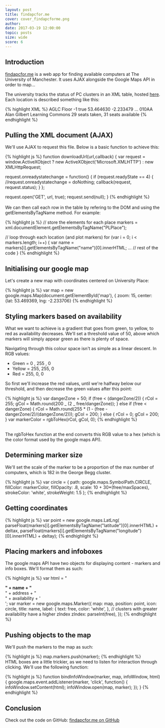 ```yaml
---
layout: post
title: findapcfor.me
cover: cover_findapcforme.png
author:
date: 2017-03-19 12:00:00
topic: posts
size: wide
score: 6
---
```


## Introduction

[findapcfor.me](http://findapcfor.me) is a web app for finding available computers at The University of Manchester. It uses AJAX alongside the Google Maps API in order to map...

The university tracks the status of PC clusters in an XML table, hosted [here](http://www.itservices.manchester.ac.uk/clusteravailability/avail.php). Each location is described something like this:

{% highlight XML %}
<PLPlace>
<name>AGLC Floor -1</name>
<description />
<open>true</open>
<latitude>53.464630</latitude>
<longitude>-2.233479</longitude>
...
<locationCode>010AA</locationCode>
<locationName>Alan Gilbert Learning Commons</locationName>
<availability>29 seats taken, 31 seats available</availability>
</PLPlace>
{% endhighlight %}

## Pulling the XML document (AJAX)

We'll use AJAX to request this file. Below is a basic function to achieve this:

{% highlight js %}
function downloadUrl(url,callback) {
var request = window.ActiveXObject ?
new ActiveXObject('Microsoft.XMLHTTP') :
new XMLHttpRequest;

request.onreadystatechange = function() {
if (request.readyState == 4) {
//request.onreadystatechange = doNothing;
callback(request, request.status);
}
};

request.open('GET', url, true);
request.send(null);
}
{% endhighlight %}
<br />  
We can then call each row in the table by refering to the DOM and using the getElementsByTagName method. For example:

{% highlight js %}
// store the elements for each place
markers = xml.documentElement.getElementsByTagName("PLPlace");

// loop through each location (and plot markers)
for (var i = 0; i < markers.length; i++) {
var name = markers[i].getElementsByTagName("name")[0].innerHTML;
...
// rest of the code
}
{% endhighlight %}

## Initialising our google map

Let's create a new map with coordinates centered on University Place:

{% highlight js %}
var map = new google.maps.Map(document.getElementById('map'), {
zoom: 15,
center: {lat: 53.469369, lng: -2.233706}
{% endhighlight %}

## Styling markers based on availability

What we want to achieve is a gradient that goes from green, to yellow, to red as availability decreases. We'll set a threshold value of 50, above which markers will simply appear green as there is plenty of space.

Navigating through this colour space isn't as simple as a linear descent. In RGB values:

- Green = 0 , 255 , 0
- Yellow = 255, 255, 0
- Red = 255, 0, 0

So first we'll increase the red values, until we're halfway below our threshold, and then decrease the green values after this point:

{% highlight js %}
var dangerZone = 50;
if (free < (dangerZone/2)) {
rCol = 255;
gCol = Math.round(200 _ (2 _ free/dangerZone));
} else if (free < dangerZone) {
rCol = Math.round(255 \* (1 - (free - dangerZone/2)/(dangerZone/2)));
gCol = 200;
} else {
rCol = 0;
gCol = 200;
}
var markerColor = rgbToHex(rCol, gCol, 0);
{% endhighlight %}

<br />
The rgbToHex function at the end converts this RGB value to a hex (which is the color format used by the google maps API).

## Determining marker size

We'll set the scale of the marker to be a proportion of the max number of computers, which is 182 in the George Begg cluster.

{% highlight js %}
var circle = {
path: google.maps.SymbolPath.CIRCLE,
fillColor: markerColor,
fillOpacity: .8,
scale: 10 + 30\*(free/maxSpaces),
strokeColor: 'white',
strokeWeight: 1.5
};
{% endhighlight %}

## Getting coordinates

{% highlight js %}
var point = new google.maps.LatLng(
parseFloat(markers[i].getElementsByTagName("latitude")[0].innerHTML) + deltax,
parseFloat(markers[i].getElementsByTagName("longitude")[0].innerHTML) + deltay);
{% endhighlight %}

## Placing markers and infoboxes

The google maps API have two objects for displaying content - markers and info boxes. We'll format them as such:

{% highlight js %}
var html = "<div class='infowindow'><b>" + name + "</b><br/>" + address + "</b><br/>" + availability + '<br/></div>';
var marker = new google.maps.Marker({
map: map,
position: point,
icon: circle,
title: name,
label: {
text: free,
color: 'white',
},
// clusters with greater availability have a higher zIndex
zIndex: parseInt(free),
});
{% endhighlight %}

## Pushing objects to the map

We'll push the markers to the map as such:

{% highlight js %}
map.markers.push(marker);
{% endhighlight %}
<br />
HTML boxes are a little trickier, as we need to listen for interaction through clicking. We'll use the following function:

{% highlight js %}
function bindInfoWindow(marker, map, infoWindow, html) {
google.maps.event.addListener(marker, 'click', function() {
infoWindow.setContent(html);
infoWindow.open(map, marker);
});
}
{% endhighlight %}

## Conclusion

Check out the code on GitHub:
[findapcfor.me on GitHub](http://github.com/hamishll/findapcfor.me)
